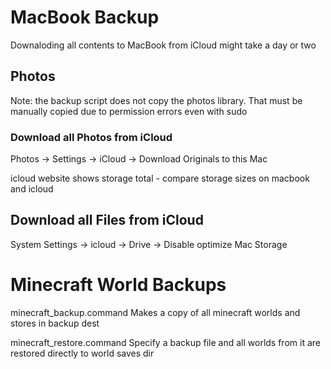 # MacBook Backup

Downaloding all contents to MacBook from iCloud might take a day or two

## Photos

Note: the backup script does not copy the photos library. That must be manually copied due to permission errors even with sudo

### Download all Photos from iCloud

Photos -> Settings -> iCloud -> Download Originals to this Mac

icloud website shows storage total - compare storage sizes on macbook and icloud

## Download all Files from iCloud

System Settings -> icloud -> Drive -> Disable optimize Mac Storage

# Minecraft World Backups

minecraft_backup.command
Makes a copy of all minecraft worlds and stores in backup dest

minecraft_restore.command
Specify a backup file and all worlds from it are restored directly to world saves dir